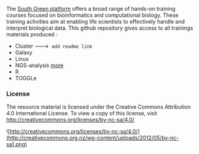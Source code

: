 The [South Green platform](http://www.southgreen.fr/) offers a broad range of hands-on training courses focused on bioinformatics and computational biology. These training activities aim at enabling life scientists to effectively handle and interpret biological data. This github repository gives access to all trainings materials produced :
* Cluster	--->  ` add readme link `
* Galaxy
* Linux	
* NGS-analysis [more](https://github.com/SouthGreenPlatform/trainings/blob/master/NGS-analysis/2016/README.md)
* R
* TOGGLe

### License
The resource material is licensed under the Creative Commons Attribution 4.0 International License. To view a copy of this license, visit http://creativecommons.org/licenses/by-nc-sa/4.0/

![http://creativecommons.org/licenses/by-nc-sa/4.0/](http://creativecommons.org.nz/wp-content/uploads/2012/05/by-nc-sa1.png)


